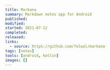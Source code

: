 ```yaml
---
title: Markana
summary: Markdown notes app for Android
published:
modified:
started: 2021-07-12
completed:
released:
links:
  - source: https://github.com/felwal/markana
tags: [notes]
tools: [android, kotlin]
images: []
---
```


